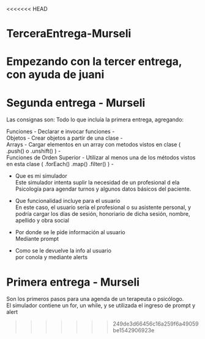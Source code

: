 <<<<<<< HEAD
# TerceraEntrega-Murseli
Empezando con la tercer entrega, con ayuda de juani
=======
# Segunda entrega - Murseli

Las consignas son:
Todo lo que incluía la primera entrega, agregando:

Funciones - Declarar e invocar funciones -  
Objetos - Crear objetos a partir de una clase -  
Arrays - Cargar elementos en un array con metodos vistos en clase ( .push() o .unshift() ) -  
Funciones de Orden Superior - Utilizar al menos una de los métodos vistos en esta clase ( .forEach() .map() .filter() ) -  


- Que es mi simulador  
  Este simulador intenta suplir la necesidad de un profesional d ela Psicología para agendar turnos y algunos datos básicos del paciente.

- Que funcionalidad incluye para el usuario  
  En este caso, el usuario sería el profesional o su asistente personal, y podría cargar los días de sesión, honoriario de dicha sesión, nombre, apellido y obra social

- Por donde se le pide información al usuario  
  Mediante prompt

- Como se le devuelve la info al usuario  
  por conola y mediante alerts

# Primera entrega - Murseli

Son los primeros pasos para una agenda de un terapeuta o psicólogo.  
El simulador contiene un for, un while, y se utilizada el ingreso de prompt y alert
>>>>>>> 249de3d66456c16a259f6a49059be1542906923e
